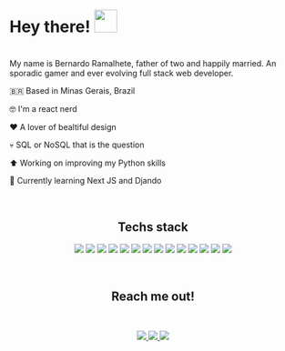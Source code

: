 <div>

<h1> Hey there! <img src='https://camo.githubusercontent.com/e8e7b06ecf583bc040eb60e44eb5b8e0ecc5421320a92929ce21522dbc34c891/68747470733a2f2f6d656469612e67697068792e636f6d2f6d656469612f6876524a434c467a6361737252346961377a2f67697068792e676966' width='40'/><h1>

  </div>
<div>

  <p>My name is Bernardo Ramalhete, father of two and happily married. An sporadic gamer and ever evolving full stack web developer.</p>

  </div>
  
<div>
<p>🇧🇷 Based in Minas Gerais, Brazil</p>
<p>🤓 I'm a react nerd</p>
<p>❤️ A lover of bealtiful design</p>
<p>💀 SQL or NoSQL that is the question</p>
<p>⬆️ Working on improving my Python skills</p>
<p>🌱 Currently learning Next JS and Djando</p>
</div>
<p>&nbsp</p>

<div align="center">
<h2>Techs stack</h2>
<img src='https://img.shields.io/badge/MongoDB-4EA94B?style=for-the-badge&logo=mongodb&logoColor=white'/>
<img src='https://img.shields.io/badge/React-20232A?style=for-the-badge&logo=react&logoColor=61DAFB'/>
<img src='https://img.shields.io/badge/MySQL-005C84?style=for-the-badge&logo=mysql&logoColor=white'/>
<img src='https://img.shields.io/badge/SQLite-07405E?style=for-the-badge&logo=sqlite&logoColor=white'/>
<img src='https://img.shields.io/badge/JavaScript-323330?style=for-the-badge&logo=javascript&logoColor=F7DF1E'/>
<img src='https://img.shields.io/badge/GIT-E44C30?style=for-the-badge&logo=git&logoColor=white'/>
<img src='https://img.shields.io/badge/Node.js-339933?style=for-the-badge&logo=nodedotjs&logoColor=white'/>
<img src='https://img.shields.io/badge/npm-CB3837?style=for-the-badge&logo=npm&logoColor=white'/>
<img src='https://img.shields.io/badge/Express.js-000000?style=for-the-badge&logo=express&logoColor=white'/>
<img src='https://img.shields.io/badge/firebase-ffca28?style=for-the-badge&logo=firebase&logoColor=black'/>
<img src='https://img.shields.io/badge/CSS3-1572B6?style=for-the-badge&logo=css3&logoColor=white'/>
<img src='https://img.shields.io/badge/HTML5-E34F26?style=for-the-badge&logo=html5&logoColor=white'/>
<img src='https://img.shields.io/badge/Linux-FCC624?style=for-the-badge&logo=linux&logoColor=black'/>
<img src='https://img.shields.io/badge/Windows-0078D6?style=for-the-badge&logo=windows&logoColor=white'/>
</div>
<p>&nbsp</p>

<div align="center">
<h2>Reach me out!</h2>
<p>&nbsp</p>
<a href='www.linkedin.com/in/bernardo-ramalhete'>

<img src='https://img.shields.io/badge/LinkedIn-0077B5?style=for-the-badge&logo=linkedin&logoColor=white' />

</a>

<a href='https://bernardo-ramalhete-portfolio.web.app/'>

<img src='https://img.shields.io/badge/website-000000?style=for-the-badge&logo=About.me&logoColor=white'/>

</a>

<a href='mailto:fb@hsjonline.com?subject=Hello Bernardo, from GitHub'>

<img src='https://img.shields.io/badge/Gmail-D14836?style=for-the-badge&logo=gmail&logoColor=white'/>

</a>
</div>
